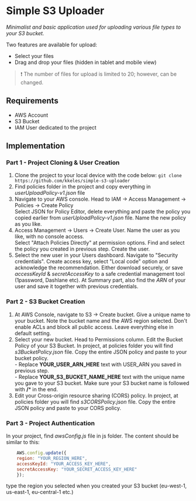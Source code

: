 # Simple S3 Uploader
_Minimalist and basic application used for uploading various file types to your S3 bucket._

Two features are available for upload:

- Select your files
- Drag and drop your files (hidden in tablet and mobile view)

>❗️ The number of files for upload is limited to 20; however, can be changed.

## Requirements
- AWS Account
- S3 Bucket
- IAM User dedicated to the project

## Implementation
### Part 1 - Project Cloning & User Creation
1. Clone the project to your local device with the code below:
`git clone https://github.com/kkeles/simple-s3-uploader`
2. Find policies folder in the project and copy everything in _userUploadPolicy-v1.json_ file
3. Navigate to your AWS console. Head to IAM &rarr; Access Management &rarr; Policies &rarr; Create Policy
<br> Select JSON for Policy Editor, delete everything and paste the policy you copied earlier from _userUploadPolicy-v1.json_ file. Name the new policy as you like.
4. Access Management &rarr; Users &rarr; Create User. Name the user as you like,  with no console access. <br>Select "Attach Policies Directly" at permission options. Find and select the policy you created in previous step. Create the user.
5. Select the new user in your Users dashboard. Navigate to "Security credentials". Create access key, select "Local code" option and acknowledge the recommendation. Either download securely, or save _accessKeyId_ & _secretAccessKey_ to a safe credential management tool (1password, Dashlane etc). At Summary part, also find the _ARN_ of your user and save it together with previous credentials.

### Part 2 - S3 Bucket Creation
1. At AWS Console, navigate to S3 &rarr; Create bucket. Give a unique name to your bucket. Note the bucket name and the AWS region selected. Don't enable ACLs and block all public access. Leave everything else in default setting.
2. Select your new bucket. Head to Permissions column. Edit the Bucket Policy of your S3 Bucket. In project, at policies folder you will find _s3BucketPolicy.json_ file. Copy the entire JSON policy and paste to your bucket policy. 
<br> - Replace **YOUR\_USER\_ARN_HERE** text with USER_ARN you saved in previous step.
<br> - Replace **YOUR\_S3\_BUCKET\_NAME\_HERE** text with the unique name you gave to your S3 bucket. Make sure your S3 bucket name is followed with  **/*** in the end.
3. Edit your Cross-origin resource sharing (CORS) policy. In project, at policies folder you will find _s3CORSPolicy.json_ file. Copy the entire JSON policy and paste to your CORS policy.

### Part 3 - Project Authentication
In your project, find _awsConfig.js_ file in js folder. The content should be similar to this:
```javascript
	AWS.config.update({
	region: "YOUR_REGION_HERE",
	accessKeyId: "YOUR_ACCESS_KEY_HERE",
	secretAccessKey: "YOUR_SECRET_ACCESS_KEY_HERE"
	});
```
type the region you selected when you created your S3 bucket (eu-west-1, us-east-1, eu-central-1 etc.)

